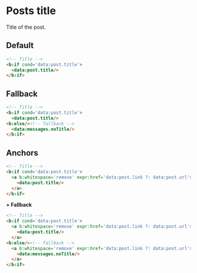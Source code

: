 <!--
@@@title:Posts title@@@
@@@description:Title of the post.@@@
@@@section:XML Snippets@@@
-->

# Posts title

Title of the post.


## Default

```html
<!-- Title -->
<b:if cond='data:post.title'>
  <data:post.title/>
</b:if>
```


## Fallback

```html
<!-- Title -->
<b:if cond='data:post.title'>
  <data:post.title/>
<b:else/><!-- fallback -->
  <data:messages.noTitle/>
</b:if>
```


## Anchors

```html
<!-- Title -->
<b:if cond='data:post.title'>
  <a b:whitespace='remove' expr:href='data:post.link ?: data:post.url'>
    <data:post.title/>
  </a>
</b:if>
```

**+ Fallback**

```html
<!-- Title -->
<b:if cond='data:post.title'>
  <a b:whitespace='remove' expr:href='data:post.link ?: data:post.url'>
    <data:post.title/>
  </a>
<b:else/><!-- fallback -->
  <a b:whitespace='remove' expr:href='data:post.link ?: data:post.url'>
    <data:messages.noTitle/>
  </a>
</b:if>
```
